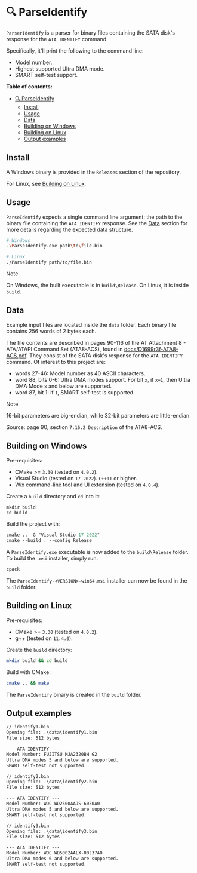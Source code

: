 # 🔍 ParseIdentify

`ParserIdentify` is a parser for binary files containing the SATA disk's response for the `ATA IDENTIFY` command.

Specifically, it'll print the following to the command line:

- Model number.
- Highest supported Ultra DMA mode.
- SMART self-test support.

**Table of contents:**

- [🔍 ParseIdentify](#-parseidentify)
  - [Install](#install)
  - [Usage](#usage)
  - [Data](#data)
  - [Building on Windows](#building-on-windows)
  - [Building on Linux](#building-on-linux)
  - [Output examples](#output-examples)

## Install

A Windows binary is provided in the `Releases` section of the repository.

For Linux, see [Building on Linux](#building-on-linux).

## Usage

`ParseIdentify` expects a single command line argument: the path to the binary file containing the `ATA IDENTIFY` response. See the [Data](#data) section for more details regarding the expected data structure.

```sh
# Windows
.\ParseIdentify.exe path\to\file.bin

# Linux
./ParseIdentify path/to/file.bin
```

> [!NOTE]
>
> On Windows, the built executable is in `build\Release`. On Linux, it is inside `build`.

## Data

Example input files are located inside the `data` folder. Each binary file contains 256 words of 2 bytes each.

The file contents are described in pages 90-116 of the AT Attachment 8 - ATA/ATAPI Command Set (ATA8-ACS), found in [docs/D1699r3f-ATA8-ACS.pdf](docs/D1699r3f-ATA8-ACS.pdf). They consist of the SATA disk's response for the `ATA IDENTIFY` command. Of interest to this project are:

- words 27-46: Model number as 40 ASCII characters.
- word 88, bits 0-6: Ultra DMA modes support. For bit `x`, if `x=1`, then Ultra DMA Mode `x` and below are supported.
- word 87, bit 1: if `1`, SMART self-test is supported.

> [!NOTE]
> 16-bit parameters are big-endian, while 32-bit parameters are little-endian.
>
> Source: page 90, section `7.16.2 Description` of the ATA8-ACS.

## Building on Windows

Pre-requisites:

- CMake >= `3.30` (tested on `4.0.2`).
- Visual Studio (tested on `17 2022`). `C++11` or higher.
- Wix command-line tool and UI extension (tested on `4.0.4`).

Create a `build` directory and `cd` into it:

```ps
mkdir build
cd build
```

Build the project with:

```ps
cmake .. -G "Visual Studio 17 2022" 
cmake --build . --config Release
```

A `ParseIdentify.exe` executable is now added to the `build\Release` folder. To build the `.msi` installer, simply run:

```ps
cpack
```

The `ParseIdentify-<VERSION>-win64.msi` installer can now be found in the `build` folder.

## Building on Linux

Pre-requisites:

- CMake >= `3.30` (tested on `4.0.2`).
- g++ (tested on `11.4.0`).

Create the `build` directory:

```sh
mkdir build && cd build
```

Build with CMake:

```sh
cmake .. && make
```

The `ParseIdentify` binary is created in the `build` folder.

## Output examples

```txt
// identify1.bin
Opening file: .\data\identify1.bin
File size: 512 bytes

--- ATA IDENTIFY ---
Model Number: FUJITSU MJA2320BH G2
Ultra DMA modes 5 and below are supported.
SMART self-test not supported.
```

```txt
// identify2.bin
Opening file: .\data\identify2.bin        
File size: 512 bytes

--- ATA IDENTIFY ---
Model Number: WDC WD2500AAJS-60Z0A0
Ultra DMA modes 5 and below are supported.
SMART self-test not supported.
```

```txt
// identify3.bin
Opening file: .\data\identify3.bin
File size: 512 bytes

--- ATA IDENTIFY ---
Model Number: WDC WD5002AALX-00J37A0
Ultra DMA modes 6 and below are supported.
SMART self-test not supported.
```
